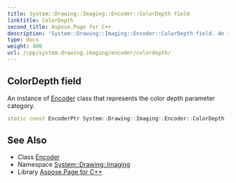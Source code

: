 ```yaml
---
title: System::Drawing::Imaging::Encoder::ColorDepth field
linktitle: ColorDepth
second_title: Aspose.Page for C++
description: 'System::Drawing::Imaging::Encoder::ColorDepth field. An instance of Encoder class that represents the color depth parameter category in C++.'
type: docs
weight: 400
url: /cpp/system.drawing.imaging/encoder/colordepth/
---
```

## ColorDepth field


An instance of [Encoder](../) class that represents the color depth parameter category.

```cpp
static const EncoderPtr System::Drawing::Imaging::Encoder::ColorDepth
```

## See Also

* Class [Encoder](../)
* Namespace [System::Drawing::Imaging](../../)
* Library [Aspose.Page for C++](../../../)
